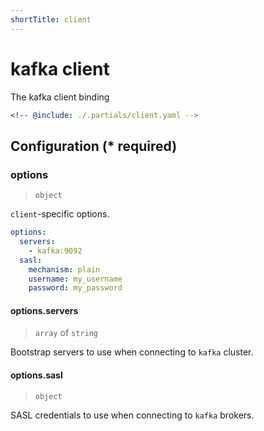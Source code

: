 ```yaml
---
shortTitle: client
---
```


# kafka client

The kafka client binding

```yaml {3}
<!-- @include: ./.partials/client.yaml -->
```

## Configuration (\* required)

### options

> `object`

`client`-specific options.

```yaml
options:
  servers:
    - kafka:9092
  sasl:
    mechanism: plain
    username: my_username
    password: my_password
```

#### options.servers

> `array` of `string`

Bootstrap servers to use when connecting to `kafka` cluster.

#### options.sasl

> `object`

SASL credentials to use when connecting to `kafka` brokers.

<!-- @include: ../.partials/options-kafka-sasl.md -->

<!-- @include: ./.partials/routes.md -->
<!-- @include: ../.partials/exit.md -->
<!-- @include: ../.partials/telemetry.md -->
